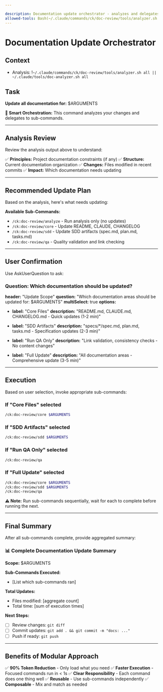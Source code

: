 ```yaml
---

description: Documentation update orchestrator - analyzes and delegates to sub-commands
allowed-tools: Bash(~/.claude/commands/ck/doc-review/tools/analyzer.sh:*), Bash(~/.claude/tools/doc-analyzer.sh:*), Read(*), SlashCommand(*), AskUserQuestion(*)
---
```


# Documentation Update Orchestrator

## Context

- Analysis:
  !`~/.claude/commands/ck/doc-review/tools/analyzer.sh all || ~/.claude/tools/doc-analyzer.sh all`

## Task

**Update all documentation for:** $ARGUMENTS

**🎯 Smart Orchestration:** This command analyzes your changes and delegates to sub-commands.

---

## Analysis Review

Review the analysis output above to understand:

✅ **Principles:** Project documentation constraints (if any)
✅ **Structure:** Current documentation organization
✅ **Changes:** Files modified in recent commits
✅ **Impact:** Which documentation needs updating

---

## Recommended Update Plan

Based on the analysis, here's what needs updating:

**Available Sub-Commands:**

- `/ck:doc-review/analyze` - Run analysis only (no updates)
- `/ck:doc-review/core` - Update README, CLAUDE, CHANGELOG
- `/ck:doc-review/sdd` - Update SDD artifacts (spec.md, plan.md, tasks.md)
- `/ck:doc-review/qa` - Quality validation and link checking

---

## User Confirmation

Use AskUserQuestion to ask:

### Question: Which documentation should be updated?

**header:** "Update Scope"
**question:** "Which documentation areas should be updated for: $ARGUMENTS"
**multiSelect:** true
**options:**

- **label:** "Core Files"
  **description:** "README.md, CLAUDE.md, CHANGELOG.md - Quick updates (1-2 min)"

- **label:** "SDD Artifacts"
  **description:** "specs/\*/spec.md, plan.md, tasks.md - Specification updates (2-3 min)"

- **label:** "Run QA Only"
  **description:** "Link validation, consistency checks - No content changes"

- **label:** "Full Update"
  **description:** "All documentation areas - Comprehensive update (3-5 min)"

---

## Execution

Based on user selection, invoke appropriate sub-commands:

### If "Core Files" selected

```bash
/ck:doc-review/core $ARGUMENTS
```

### If "SDD Artifacts" selected

```bash
/ck:doc-review/sdd $ARGUMENTS
```

### If "Run QA Only" selected

```bash
/ck:doc-review/qa
```

### If "Full Update" selected

```bash
/ck:doc-review/core $ARGUMENTS
/ck:doc-review/sdd $ARGUMENTS
/ck:doc-review/qa
```

**⚠️ Note:** Run sub-commands sequentially, wait for each to complete before running the next.

---

## Final Summary

After all sub-commands complete, provide aggregated summary:

### 📊 Complete Documentation Update Summary

**Scope:** $ARGUMENTS

**Sub-Commands Executed:**

- [List which sub-commands ran]

**Total Updates:**

- Files modified: [aggregate count]
- Total time: [sum of execution times]

**Next Steps:**

- [ ] Review changes: `git diff`
- [ ] Commit updates: `git add . && git commit -m "docs: ..."`
- [ ] Push if ready: `git push`

---

## Benefits of Modular Approach

✅ **90% Token Reduction** - Only load what you need
✅ **Faster Execution** - Focused commands run in < 1s
✅ **Clear Responsibility** - Each command does one thing well
✅ **Reusable** - Use sub-commands independently
✅ **Composable** - Mix and match as needed

